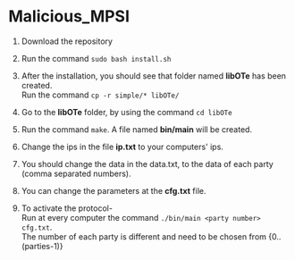 # Malicious_MPSI


1) Download the repository

2) Run the command `sudo bash install.sh`

3) After the installation, you should see that folder named **libOTe** has been created.
   <br>Run the command `cp -r simple/* libOTe/`
 
4) Go to the **libOTe** folder, by using the command `cd libOTe`

5) Run the command `make`. A file named **bin/main** will be created.

6) Change the ips in the file **ip.txt** to your computers' ips.

7) You should change the data in the data.txt, to the data of each party (comma separated numbers).

8) You can change the parameters at the **cfg.txt** file.

9) To activate the protocol-
   <br> Run at every computer the command `./bin/main <party number> cfg.txt`.
   <br> The number of each party is different and need to be chosen from {0..(parties-1)}

